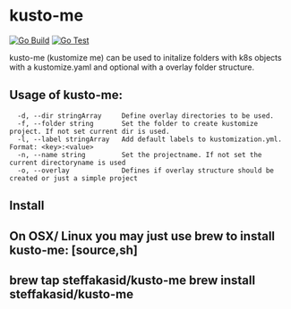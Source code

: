 # kusto-me 
[![Go Build](https://github.com/steffakasid/kusto-me/actions/workflows/go-build.yml/badge.svg)](https://github.com/steffakasid/kusto-me/actions/workflows/go-build.yml) [![Go Test](https://github.com/steffakasid/kusto-me/actions/workflows/go-test.yml/badge.svg)](https://github.com/steffakasid/kusto-me/actions/workflows/go-test.yml)


kusto-me (kustomize me) can be used to initalize folders with k8s objects with a kustomize.yaml and optional with a overlay folder structure.

## Usage of kusto-me:
```
  -d, --dir stringArray     Define overlay directories to be used.
  -f, --folder string       Set the folder to create kustomize project. If not set current dir is used.
  -l, --label stringArray   Add default labels to kustomization.yml. Format: <key>:<value>
  -n, --name string         Set the projectname. If not set the current directoryname is used
  -o, --overlay             Defines if overlay structure should be created or just a simple project
```

## Install

On OSX/ Linux you may just use brew to install kusto-me:
[source,sh]
----
 brew tap steffakasid/kusto-me
 brew install steffakasid/kusto-me
----